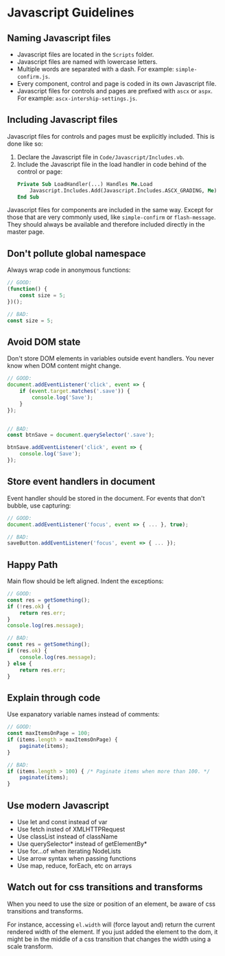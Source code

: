 # Javascript Guidelines

## Naming Javascript files

- Javascript files are located in the ```Scripts``` folder.
- Javascript files are named with lowercase letters.
- Multiple words are separated with a dash. For example: ```simple-confirm.js```.
- Every component, control and page is coded in its own Javascript file.
- Javascript files for controls and pages are prefixed with ```ascx``` or ```aspx```. For example: ```ascx-intership-settings.js```.

## Including Javascript files

Javascript files for controls and pages must be explicitly included. This is done like so:

1. Declare the Javascript file in ```Code/Javascript/Includes.vb```.
2. Include the Javascript file in the load handler in code behind of the control or page:
    ```vb
    Private Sub LoadHandler(...) Handles Me.Load
        Javascript.Includes.Add(Javascript.Includes.ASCX_GRADING, Me)
    End Sub
    ```

Javascript files for components are included in the same way. Except for those that are very commonly used, like ```simple-confirm``` or ```flash-message```. They should always be available and therefore included directly in the master page.


## Don't pollute global namespace

Always wrap code in anonymous functions:


```js
// GOOD:
(function() {
    const size = 5;
})();

// BAD:
const size = 5;
```


## Avoid DOM state

Don't store DOM elements in variables outside event handlers. You never know when DOM content might change.

```js
// GOOD:
document.addEventListener('click', event => {
    if (event.target.matches('.save')) {
        console.log('Save');
    }
});


// BAD:
const btnSave = document.querySelector('.save');

btnSave.addEventListener('click', event => {
    console.log('Save');
});
```


## Store event handlers in document

Event handler should be stored in the document. For events that don't bubble, use capturing:

```js
// GOOD:
document.addEventListener('focus', event => { ... }, true);

// BAD:
saveButton.addEventListener('focus', event => { ... });
```


## Happy Path

Main flow should be left aligned. Indent the exceptions:

```js
// GOOD:
const res = getSomething();
if (!res.ok) {
    return res.err;
}
console.log(res.message);

// BAD:
const res = getSomething();
if (res.ok) {
    console.log(res.message);
} else {
    return res.err;
}
```


## Explain through code

Use expanatory variable names instead of comments:

```js
// GOOD:
const maxItemsOnPage = 100;
if (items.length > maxItemsOnPage) {
    paginate(items);
}

// BAD:
if (items.length > 100) { /* Paginate items when more than 100. */
    paginate(items);
}
```


## Use modern Javascript

* Use let and const instead of var
* Use fetch insted of XMLHTTPRequest
* Use classList instead of className
* Use querySelector* instead of getElementBy*
* Use for...of when iterating NodeLists
* Use arrow syntax when passing functions
* Use map, reduce, forEach, etc on arrays


## Watch out for css transitions and transforms

When you need to use the size or position of an element, be aware of css transitions and transforms.

For instance, accessing ```el.width``` will (force layout and) return the current rendered width of the element. If you just added the element to the dom, it might be in the middle of a css transition that changes the width using a scale transform.
